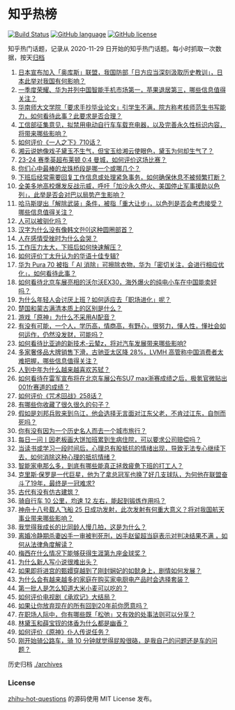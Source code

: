 # 知乎热榜
[![Build Status](https://github.com/ToWeLong/zhihu-hot-questions/workflows/CI/badge.svg)](https://github.com/ToWeLong/zhihu-hot-questions/actions)
[![GitHub language](https://img.shields.io/badge/language-golang-orange.svg)](https://golang.org/)
[![GitHub license](https://img.shields.io/github/license/ToWeLong/zhihu-hot-questions)](https://github.com/ToWeLong/zhihu-hot-questions/blob/main/LICENSE)

知乎热门话题，记录从 2020-11-29 日开始的知乎热门话题。每小时抓取一次数据，按天[归档](./archives)

<!-- BEGIN -->

1. [日本宣布加入「奥库斯」联盟，我国防部「日方应当深刻汲取历史教训」，日本此举对我国有何影响？](https://www.zhihu.com/question/654070240)
1. [一季度荣耀、华为并列中国智能手机市场第一，苹果退居第三，哪些信息值得关注？](https://www.zhihu.com/question/654065162)
1. [华南师大文学院「要求手抄毕业论文」引学生不满，院方称考核师范生书写能力，如何看待此事？此要求是否合理？](https://www.zhihu.com/question/654076058)
1. [工信部征集意见，拟禁用电动自行车车载充电器，以及完善永久性标识内容，将带来哪些影响？](https://www.zhihu.com/question/654060457)
1. [如何评价《一人之下》710话？](https://www.zhihu.com/question/654111834)
1. [湘云说她像戏子黛玉不生气，但宝玉给湘云使眼色，黛玉为何却生气了？](https://www.zhihu.com/question/654042618)
1. [23-24 赛季英超布莱顿 0:4 曼城，如何评价这场比赛？](https://www.zhihu.com/question/654114618)
1. [你们心中最棒的龙珠桥段是哪一个或哪几个？](https://www.zhihu.com/question/302940209)
1. [下班后经常需要回复工作信息或处理紧急事务，如何确保休息不被频繁打断？](https://www.zhihu.com/question/654130000)
1. [全美多地高校爆发反战示威，呼吁「加沙永久停火、美国停止军事援助以色列」，此举是否会对巴以局势产生影响？](https://www.zhihu.com/question/654047885)
1. [哈马斯提出「解除武装」条件，被指「重大让步」，以色列是否会考虑接受？哪些信息值得关注？](https://www.zhihu.com/question/654080536)
1. [人可以被驯化吗？](https://www.zhihu.com/question/68373340)
1. [汉字为什么没有像韩文한이这种圆圈部首？](https://www.zhihu.com/question/653974947)
1. [人在感情受挫时为什么会哭？](https://www.zhihu.com/question/654112614)
1. [工作压力太大，下班后如何快速解压？](https://www.zhihu.com/question/654129822)
1. [如何评价丁太升认为的华语十佳专辑?](https://www.zhihu.com/question/653942236)
1. [华为 Pura 70 被指「 AI 消除」可擦除衣物，华为「密切关注，会进行相应优化」，如何看待此事？](https://www.zhihu.com/question/654050178)
1. [如何看待北京车展亮相的沃尔沃EX30，海外爆火的纯电小车在中国能卖好吗？](https://www.zhihu.com/question/654048187)
1. [为什么年轻人会讨厌上班？如何适应去「职场进化」呢？](https://www.zhihu.com/question/653830265)
1. [楚国和蒙古满清本质上的区别是什么？](https://www.zhihu.com/question/640980672)
1. [游戏「原神」为什么不采用AI配音？](https://www.zhihu.com/question/653970833)
1. [有没有可能，一个人，学历高，情商高，有野心，很努力，懂人性，懂社会如何运作，仍然没发财，可能吗？](https://www.zhihu.com/question/646336883)
1. [如何看待比亚迪的新技术-云辇z，将对汽车发展带来哪些影响?](https://www.zhihu.com/question/654059209)
1. [多家奢侈品大牌销售下滑，古驰亚太区降 28%，LVMH 高管称中国消费者太难把握，哪些信息值得关注？](https://www.zhihu.com/question/653995103)
1. [人到中年为什么越来越喜欢苏轼？](https://www.zhihu.com/question/614209957)
1. [如何看待在雷军宣布将在北京车展公布SU7 max浙赛成绩之后，极氪官微贴出001fr赛道的成绩？](https://www.zhihu.com/question/653979245)
1. [如何评价《咒术回战》258话？](https://www.zhihu.com/question/654061580)
1. [有哪些你收藏了很久很久的句子？](https://www.zhihu.com/question/654044499)
1. [假如是刘邦兵败来到乌江，他会选择无言面对江东父老，不肯过江东，自刎而死吗？](https://www.zhihu.com/question/653999642)
1. [你有没有因为一个历史名人而去一个城市旅行？](https://www.zhihu.com/question/650200353)
1. [每日一问丨因老板画大饼加班累到生病住院，可以要求公司赔偿吗？](https://www.zhihu.com/question/654025275)
1. [当读书或学习一段时间后，心理总有股抵抗的情绪出现，导致无法专心继续下去，如何消除这种心理的抵抗情绪？](https://www.zhihu.com/question/653938770)
1. [智能家电那么多，到底有哪些能真正拯救疲惫下班的打工人？](https://www.zhihu.com/question/653253385)
1. [克里斯·保罗是一代巨星，他为了拿总冠军也换了好几支球队，为何他在联盟奋斗了19年，最终是一冠难求?](https://www.zhihu.com/question/653527264)
1. [古代有没有仿古建筑？](https://www.zhihu.com/question/533009908)
1. [骑自行车 10 公里，均速 12 左右，能起到锻炼作用吗？](https://www.zhihu.com/question/653134649)
1. [神舟十八号载人飞船 25 日成功发射，此次发射有何重大意义？将对我国航天事业带来哪些影响？](https://www.zhihu.com/question/653766791)
1. [我觉得我成长的比同龄人慢几拍，这是为什么？](https://www.zhihu.com/question/653054756)
1. [离婚冷静期杀妻凶手一审被判死刑，凶手赵留超当庭表示对判决结果不满 ，如何从法律角度解读？](https://www.zhihu.com/question/654047317)
1. [梅西在什么情况下能够获得生涯第九座金球奖？](https://www.zhihu.com/question/653995650)
1. [为什么新人写小说很难出头？](https://www.zhihu.com/question/653278917)
1. [如果即将进宫的甄嬛穿越到了刚封娴妃的如懿身上，剧情如何发展？](https://www.zhihu.com/question/652742376)
1. [为什么会有越来越多的家庭在购买家电厨电产品时会选择套装？](https://www.zhihu.com/question/653988604)
1. [第一批人是怎么知道大米小麦可以吃的？](https://www.zhihu.com/question/614952546)
1. [如何评价电视剧《承欢记》大结局？](https://www.zhihu.com/question/653979993)
1. [如果让你放弃现在的所有回到20年前你愿意吗？](https://www.zhihu.com/question/649593042)
1. [在职场人际中，你有哪些既「松弛」又有效的处事法则可以分享？](https://www.zhihu.com/question/653430716)
1. [林黛玉和薛宝钗的体香为什么都是幽香？](https://www.zhihu.com/question/649297242)
1. [如何评价《原神》仆人传说任务？](https://www.zhihu.com/question/653783140)
1. [刚开始骑公路车，骑 10 分钟就觉得屁股很硌，是我自己的问题还是车的问题？](https://www.zhihu.com/question/653134696)

<!-- END -->

历史归档 [./archives](./archives)


### License
[zhihu-hot-questions](https://github.com/towelong/zhihu-hot-questions) 的源码使用 MIT License 发布。